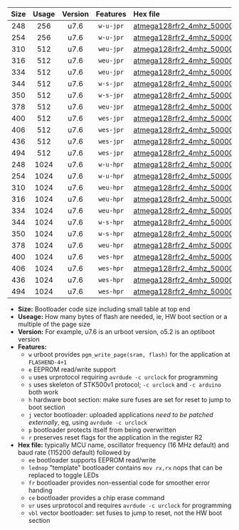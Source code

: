 |Size|Usage|Version|Features|Hex file|
|:-:|:-:|:-:|:-:|:--|
|248|256|u7.6|`w-u-jpr`|[atmega128rfr2_4mhz_500000bps_ur_vbl.hex](https://raw.githubusercontent.com/stefanrueger/urboot/main/atmega128rfr2_4mhz_500000bps_ur_vbl.hex)|
|254|256|u7.6|`w-u-jpr`|[atmega128rfr2_4mhz_500000bps_lednop_ur_vbl.hex](https://raw.githubusercontent.com/stefanrueger/urboot/main/atmega128rfr2_4mhz_500000bps_lednop_ur_vbl.hex)|
|310|512|u7.6|`weu-jpr`|[atmega128rfr2_4mhz_500000bps_ee_ur_vbl.hex](https://raw.githubusercontent.com/stefanrueger/urboot/main/atmega128rfr2_4mhz_500000bps_ee_ur_vbl.hex)|
|316|512|u7.6|`weu-jpr`|[atmega128rfr2_4mhz_500000bps_ee_lednop_ur_vbl.hex](https://raw.githubusercontent.com/stefanrueger/urboot/main/atmega128rfr2_4mhz_500000bps_ee_lednop_ur_vbl.hex)|
|334|512|u7.6|`weu-jpr`|[atmega128rfr2_4mhz_500000bps_ee_lednop_fr_ur_vbl.hex](https://raw.githubusercontent.com/stefanrueger/urboot/main/atmega128rfr2_4mhz_500000bps_ee_lednop_fr_ur_vbl.hex)|
|344|512|u7.6|`w-s-jpr`|[atmega128rfr2_4mhz_500000bps_vbl.hex](https://raw.githubusercontent.com/stefanrueger/urboot/main/atmega128rfr2_4mhz_500000bps_vbl.hex)|
|350|512|u7.6|`w-s-jpr`|[atmega128rfr2_4mhz_500000bps_lednop_vbl.hex](https://raw.githubusercontent.com/stefanrueger/urboot/main/atmega128rfr2_4mhz_500000bps_lednop_vbl.hex)|
|378|512|u7.6|`weu-jpr`|[atmega128rfr2_4mhz_500000bps_ee_lednop_fr_ce_ur_vbl.hex](https://raw.githubusercontent.com/stefanrueger/urboot/main/atmega128rfr2_4mhz_500000bps_ee_lednop_fr_ce_ur_vbl.hex)|
|400|512|u7.6|`wes-jpr`|[atmega128rfr2_4mhz_500000bps_ee_vbl.hex](https://raw.githubusercontent.com/stefanrueger/urboot/main/atmega128rfr2_4mhz_500000bps_ee_vbl.hex)|
|406|512|u7.6|`wes-jpr`|[atmega128rfr2_4mhz_500000bps_ee_lednop_vbl.hex](https://raw.githubusercontent.com/stefanrueger/urboot/main/atmega128rfr2_4mhz_500000bps_ee_lednop_vbl.hex)|
|436|512|u7.6|`wes-jpr`|[atmega128rfr2_4mhz_500000bps_ee_lednop_fr_vbl.hex](https://raw.githubusercontent.com/stefanrueger/urboot/main/atmega128rfr2_4mhz_500000bps_ee_lednop_fr_vbl.hex)|
|494|512|u7.6|`wes-jpr`|[atmega128rfr2_4mhz_500000bps_ee_lednop_fr_ce_vbl.hex](https://raw.githubusercontent.com/stefanrueger/urboot/main/atmega128rfr2_4mhz_500000bps_ee_lednop_fr_ce_vbl.hex)|
|248|1024|u7.6|`w-u-hpr`|[atmega128rfr2_4mhz_500000bps_ur.hex](https://raw.githubusercontent.com/stefanrueger/urboot/main/atmega128rfr2_4mhz_500000bps_ur.hex)|
|254|1024|u7.6|`w-u-hpr`|[atmega128rfr2_4mhz_500000bps_lednop_ur.hex](https://raw.githubusercontent.com/stefanrueger/urboot/main/atmega128rfr2_4mhz_500000bps_lednop_ur.hex)|
|310|1024|u7.6|`weu-hpr`|[atmega128rfr2_4mhz_500000bps_ee_ur.hex](https://raw.githubusercontent.com/stefanrueger/urboot/main/atmega128rfr2_4mhz_500000bps_ee_ur.hex)|
|316|1024|u7.6|`weu-hpr`|[atmega128rfr2_4mhz_500000bps_ee_lednop_ur.hex](https://raw.githubusercontent.com/stefanrueger/urboot/main/atmega128rfr2_4mhz_500000bps_ee_lednop_ur.hex)|
|334|1024|u7.6|`weu-hpr`|[atmega128rfr2_4mhz_500000bps_ee_lednop_fr_ur.hex](https://raw.githubusercontent.com/stefanrueger/urboot/main/atmega128rfr2_4mhz_500000bps_ee_lednop_fr_ur.hex)|
|344|1024|u7.6|`w-s-hpr`|[atmega128rfr2_4mhz_500000bps.hex](https://raw.githubusercontent.com/stefanrueger/urboot/main/atmega128rfr2_4mhz_500000bps.hex)|
|350|1024|u7.6|`w-s-hpr`|[atmega128rfr2_4mhz_500000bps_lednop.hex](https://raw.githubusercontent.com/stefanrueger/urboot/main/atmega128rfr2_4mhz_500000bps_lednop.hex)|
|378|1024|u7.6|`weu-hpr`|[atmega128rfr2_4mhz_500000bps_ee_lednop_fr_ce_ur.hex](https://raw.githubusercontent.com/stefanrueger/urboot/main/atmega128rfr2_4mhz_500000bps_ee_lednop_fr_ce_ur.hex)|
|400|1024|u7.6|`wes-hpr`|[atmega128rfr2_4mhz_500000bps_ee.hex](https://raw.githubusercontent.com/stefanrueger/urboot/main/atmega128rfr2_4mhz_500000bps_ee.hex)|
|406|1024|u7.6|`wes-hpr`|[atmega128rfr2_4mhz_500000bps_ee_lednop.hex](https://raw.githubusercontent.com/stefanrueger/urboot/main/atmega128rfr2_4mhz_500000bps_ee_lednop.hex)|
|436|1024|u7.6|`wes-hpr`|[atmega128rfr2_4mhz_500000bps_ee_lednop_fr.hex](https://raw.githubusercontent.com/stefanrueger/urboot/main/atmega128rfr2_4mhz_500000bps_ee_lednop_fr.hex)|
|494|1024|u7.6|`wes-hpr`|[atmega128rfr2_4mhz_500000bps_ee_lednop_fr_ce.hex](https://raw.githubusercontent.com/stefanrueger/urboot/main/atmega128rfr2_4mhz_500000bps_ee_lednop_fr_ce.hex)|

- **Size:** Bootloader code size including small table at top end
- **Useage:** How many bytes of flash are needed, ie, HW boot section or a multiple of the page size
- **Version:** For example, u7.6 is an urboot version, o5.2 is an optiboot version
- **Features:**
  + `w` urboot provides `pgm_write_page(sram, flash)` for the application at `FLASHEND-4+1`
  + `e` EEPROM read/write support
  + `u` uses urprotocol requiring `avrdude -c urclock` for programming
  + `s` uses skeleton of STK500v1 protocol; `-c urclock` and `-c arduino` both work
  + `h` hardware boot section: make sure fuses are set for reset to jump to boot section
  + `j` vector bootloader: uploaded applications *need to be patched externally*, eg, using `avrdude -c urclock`
  + `p` bootloader protects itself from being overwritten
  + `r` preserves reset flags for the application in the register R2
- **Hex file:** typically MCU name, oscillator frequency (16 MHz default) and baud rate (115200 default) followed by
  + `ee` bootloader supports EEPROM read/write
  + `lednop` "template" bootloader contains `mov rx,rx` nops that can be replaced to toggle LEDs
  + `fr` bootloader provides non-essential code for smoother error handing
  + `ce` bootloader provides a chip erase command
  + `ur` uses urprotocol and requires `avrdude -c urclock` for programming
  + `vbl` vector bootloader: set fuses to jump to reset, not the HW boot section
